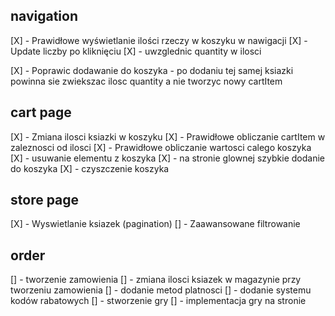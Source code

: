 ## navigation

[X] - Prawidłowe wyświetlanie ilości rzeczy w koszyku w nawigacji
[X] - Update liczby po kliknięciu
[X] - uwzglednic quantity w ilosci

[X] - Poprawic dodawanie do koszyka - po dodaniu tej samej ksiazki powinna sie zwiekszac ilosc quantity a nie tworzyc nowy cartItem

## cart page

[X] - Zmiana ilosci ksiazki w koszyku
[X] - Prawidłowe obliczanie cartItem w zaleznosci od ilosci
[X] - Prawidłowe obliczanie wartosci calego koszyka
[X] - usuwanie elementu z koszyka
[X] - na stronie glownej szybkie dodanie do koszyka
[X] - czyszczenie koszyka

## store page

[X] - Wyswietlanie ksiazek (pagination)
[] - Zaawansowane filtrowanie

## order

[] - tworzenie zamowienia
[] - zmiana ilosci ksiazek w magazynie przy tworzeniu zamowienia
[] - dodanie metod platnosci
[] - dodanie systemu kodów rabatowych
[] - stworzenie gry
[] - implementacja gry na stronie
